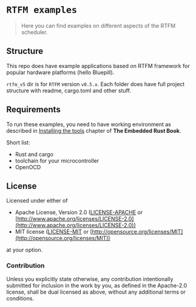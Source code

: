 # `RTFM examples`

> Here you can find examples on different aspects of the RTFM scheduler.

## Structure

This repo does have example applications based on RTFM framework for popular hardware platforms (hello Bluepill).

`rtfm_v5` dir is for `RTFM` version `v0.5.x`. Each folder does have full project structure with readme, cargo.toml and other stuff.

## Requirements

To run these examples, you need to have working environment as described in [Installing the tools](https://rust-embedded.github.io/book/intro/install.html) chapter of **The Embedded Rust Book**.

Short list:

* Rust and cargo
* toolchain for your microcontroller
* OpenOCD

## License

Licensed under either of

* Apache License, Version 2.0 ([LICENSE-APACHE](LICENSE-APACHE) or
  [http://www.apache.org/licenses/LICENSE-2.0](http://www.apache.org/licenses/LICENSE-2.0))
* MIT license ([LICENSE-MIT](LICENSE-MIT) or [http://opensource.org/licenses/MIT](http://opensource.org/licenses/MIT))

at your option.

### Contribution

Unless you explicitly state otherwise, any contribution intentionally submitted for inclusion in the
work by you, as defined in the Apache-2.0 license, shall be dual licensed as above, without any
additional terms or conditions.
